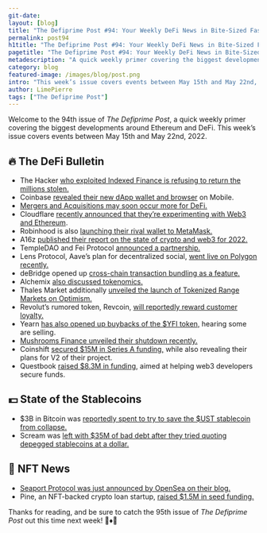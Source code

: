```yaml
---
git-date:
layout: [blog]
title: "The Defiprime Post #94: Your Weekly DeFi News in Bite-Sized Fashion"
permalink: post94
h1title: "The Defiprime Post #94: Your Weekly DeFi News in Bite-Sized Fashion"
pagetitle: "The Defiprime Post #94: Your Weekly DeFi News in Bite-Sized Fashion"
metadescription: "A quick weekly primer covering the biggest developments around Ethereum and DeFi. This week’s issue covers events between May 15th and May 22nd, 2022"
category: blog
featured-image: /images/blog/post.png
intro: "This week’s issue covers events between May 15th and May 22nd, 2022"
author: LimePierre
tags: ["The Defiprime Post"]
---
```


Welcome to the 94th issue of _The Defiprime Post_, a quick weekly primer covering the biggest developments around Ethereum and DeFi. This week’s issue covers events between May 15th and May 22nd, 2022.


## 🔥 The DeFi Bulletin

* The Hacker [who exploited Indexed Finance is refusing to return the millions stolen. ](https://www.bloomberg.com/news/features/2022-05-19/crypto-platform-hack-rocks-blockchain-community)
* Coinbase [revealed their new dApp wallet and browser](https://blog.coinbase.com/access-web3-with-the-coinbase-app-2b804c0aee8a) on Mobile.
* [Mergers and Acquisitions may soon occur more for DeFi.](https://techcrunch.com/2022/05/19/ma-is-coming-for-defi-protocols-as-market-conditions-change/)
* Cloudflare [recently announced that they’re experimenting with Web3 and Ethereum](https://blog.cloudflare.com/next-gen-web3-network/).
* Robinhood is also [launching their rival wallet to MetaMask.](https://www.theblockcrypto.com/linked/147333/robinhood-launches-defi-wallet-to-rival-metamask)
* A16z [published their report on the state of crypto and web3 for 2022.](https://a16zcrypto.com/state-of-crypto-report-a16z-2022/)
* TempleDAO and Fei Protocol [announced a partnership.](https://templedao.medium.com/templedao-announces-comprehensive-partnership-with-fei-protocol-53e32720e998)
* Lens Protocol, Aave’s plan for decentralized social, [went live on Polygon recently. ](https://www.theblockcrypto.com/post/147337/aaves-backbone-for-decentralized-social-media-lens-protocol-goes-live-on-polygon?s=09)
* deBridge opened up [cross-chain transaction bundling as a feature.](https://blog.debridge.finance/cross-chain-transaction-bundling-with-debridge-4e4907fb95ef?s=09)
* Alchemix [also discussed tokenomics.](https://alchemixfi.medium.com/new-alchemix-tokenomics-and-dao-d9210a364d11)
* Thales Market additionally [unveiled the launch of Tokenized Range Markets on Optimism. ](https://thalesmarket.medium.com/a-new-defi-primitive-is-born-the-launch-of-tokenized-ranged-markets-e1d85165627a)
* Revolut’s rumored token, Revcoin, [will reportedly reward customer loyalty.](https://www.theblockcrypto.com/post/147768/revoluts-planned-native-token-will-reward-customer-loyalty-storonosky-says) 
* Yearn [has also opened up buybacks of the $YFI token,](https://medium.com/iearn/yearn-wants-to-buy-your-yfi-7c66f49b3e60) hearing some are selling. 
* [Mushrooms Finance unveiled their shutdown recently.](https://blog.mushrooms.finance/farewell-to-mushrooms-dd798c144247)
* Coinshift [secured $15M in Series A funding,](https://blog.coinshift.xyz/coinshifts-15m-series-a-sneak-peek-into-v2-and-what-s-next-e40cac81927d) while also revealing their plans for V2 of their project. 
* Questbook [raised $8.3M in funding](https://techcrunch.com/2022/05/18/questbook-raises-8-3-million-to-help-web3-developers-secure-funds), aimed at helping web3 developers secure funds. 


## 💵 State of the Stablecoins

* $3B in Bitcoin was [reportedly spent to try to save the $UST stablecoin from collapse.](https://www.cnbc.com/2022/05/16/what-happened-to-the-bitcoin-reserve-behind-terras-ust-stablecoin.html)
* Scream was [left with $35M of bad debt after they tried quoting depegged stablecoins at a dollar. ](https://www.theblockcrypto.com/post/147046/defi-lender-left-with-35-million-bad-debt-after-quoting-depegged-stablecoins-at-1)


## 💎 NFT News

* [Seaport Protocol was just announced by OpenSea on their blog.](https://opensea.io/blog/announcements/introducing-seaport-protocol/)
* Pine, an NFT-backed crypto loan startup, [raised $1.5M in seed funding.](https://www.techinasia.com/exclusive-nftbacked-crypto-loan-protocol-raises-15m-seed?s=09)

Thanks for reading, and be sure to catch the 95th issue of _The Defiprime Post_ out this time next week! 👋♦️👋